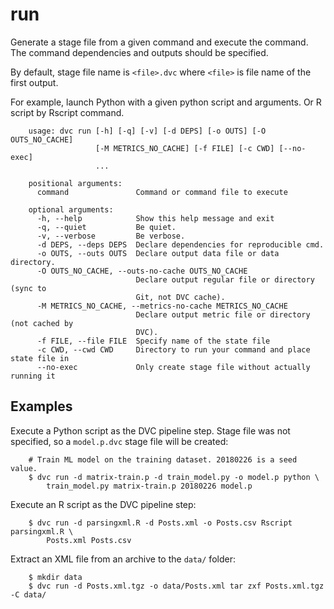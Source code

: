 run
===

Generate a stage file from a given command and execute the command.
The command dependencies and outputs should be specified.

By default, stage file name is `<file>.dvc` where `<file>` is file name of the
first output.

For example, launch Python with a given python script and arguments. Or R script
by Rscript command.

```usage
    usage: dvc run [-h] [-q] [-v] [-d DEPS] [-o OUTS] [-O OUTS_NO_CACHE]
                   [-M METRICS_NO_CACHE] [-f FILE] [-c CWD] [--no-exec]
                   ...

    positional arguments:
      command               Command or command file to execute

    optional arguments:
      -h, --help            Show this help message and exit
      -q, --quiet           Be quiet.
      -v, --verbose         Be verbose.
      -d DEPS, --deps DEPS  Declare dependencies for reproducible cmd.
      -o OUTS, --outs OUTS  Declare output data file or data directory.
      -O OUTS_NO_CACHE, --outs-no-cache OUTS_NO_CACHE
                            Declare output regular file or directory (sync to
                            Git, not DVC cache).
      -M METRICS_NO_CACHE, --metrics-no-cache METRICS_NO_CACHE
                            Declare output metric file or directory (not cached by
                            DVC).
      -f FILE, --file FILE  Specify name of the state file
      -c CWD, --cwd CWD     Directory to run your command and place state file in
      --no-exec             Only create stage file without actually running it
```

## Examples

Execute a Python script as the DVC pipeline step. Stage file was not specified,
so a `model.p.dvc` stage file will be created:

```dvc
    # Train ML model on the training dataset. 20180226 is a seed value.
    $ dvc run -d matrix-train.p -d train_model.py -o model.p python \
        train_model.py matrix-train.p 20180226 model.p
```

Execute an R script as the DVC pipeline step:

```dvc
    $ dvc run -d parsingxml.R -d Posts.xml -o Posts.csv Rscript parsingxml.R \
        Posts.xml Posts.csv
```

Extract an XML file from an archive to the `data/` folder:

```dvc
    $ mkdir data
    $ dvc run -d Posts.xml.tgz -o data/Posts.xml tar zxf Posts.xml.tgz -C data/
```
